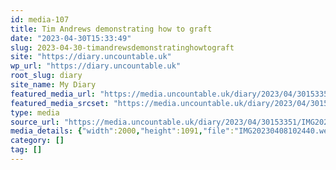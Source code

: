 ```yaml
---
id: media-107
title: Tim Andrews demonstrating how to graft
date: "2023-04-30T15:33:49"
slug: 2023-04-30-timandrewsdemonstratinghowtograft
site: "https://diary.uncountable.uk"
wp_url: "https://diary.uncountable.uk"
root_slug: diary
site_name: My Diary
featured_media_url: "https://media.uncountable.uk/diary/2023/04/30153351/IMG20230408102440.webp"
featured_media_srcset: "https://media.uncountable.uk/diary/2023/04/30153351/IMG20230408102440-300x164.webp 300w, https://media.uncountable.uk/diary/2023/04/30153351/IMG20230408102440-1024x559.webp 1024w, https://media.uncountable.uk/diary/2023/04/30153351/IMG20230408102440-150x150.webp 150w, https://media.uncountable.uk/diary/2023/04/30153351/IMG20230408102440-1920x1047.webp 1920w, https://media.uncountable.uk/diary/2023/04/30153351/IMG20230408102440.webp 2000w"
type: media
source_url: "https://media.uncountable.uk/diary/2023/04/30153351/IMG20230408102440.webp"
media_details: {"width":2000,"height":1091,"file":"IMG20230408102440.webp","filesize":550724,"sizes":{"medium":{"file":"IMG20230408102440-300x164.webp","width":300,"height":164,"filesize":17324,"mime_type":"image/webp","source_url":"https://media.uncountable.uk/diary/2023/04/30153351/IMG20230408102440-300x164.webp"},"large":{"file":"IMG20230408102440-1024x559.webp","width":1024,"height":559,"filesize":173260,"mime_type":"image/webp","source_url":"https://media.uncountable.uk/diary/2023/04/30153351/IMG20230408102440-1024x559.webp"},"thumbnail":{"file":"IMG20230408102440-150x150.webp","width":150,"height":150,"filesize":8182,"mime_type":"image/webp","source_url":"https://media.uncountable.uk/diary/2023/04/30153351/IMG20230408102440-150x150.webp"},"xxl":{"file":"IMG20230408102440-1920x1047.webp","width":1920,"height":1047,"filesize":519922,"mime_type":"image/webp","source_url":"https://media.uncountable.uk/diary/2023/04/30153351/IMG20230408102440-1920x1047.webp"},"full":{"file":"IMG20230408102440.webp","width":2000,"height":1091,"mime_type":"image/webp","source_url":"https://media.uncountable.uk/diary/2023/04/30153351/IMG20230408102440.webp"}},"image_meta":{"aperture":"0","credit":"","camera":"","caption":"","created_timestamp":"0","copyright":"","focal_length":"0","iso":"0","shutter_speed":"0","title":"","orientation":"0","keywords":[]}}
category: []
tag: []
---
```



